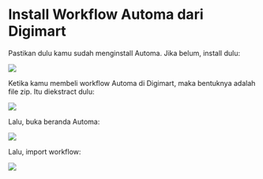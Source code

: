 # Install Workflow Automa dari Digimart

Pastikan dulu kamu sudah menginstall Automa. Jika belum, install dulu:

![](/gif/installAutoma.gif)

Ketika kamu membeli workflow Automa di Digimart, maka bentuknya adalah file zip. Itu diekstract dulu:

![](/gif/ekstrakZip.gif)

Lalu, buka beranda Automa:

![](/gif/bukaAutoma.gif)

Lalu, import workflow:

![](/gif/installWorkflow.gif)
